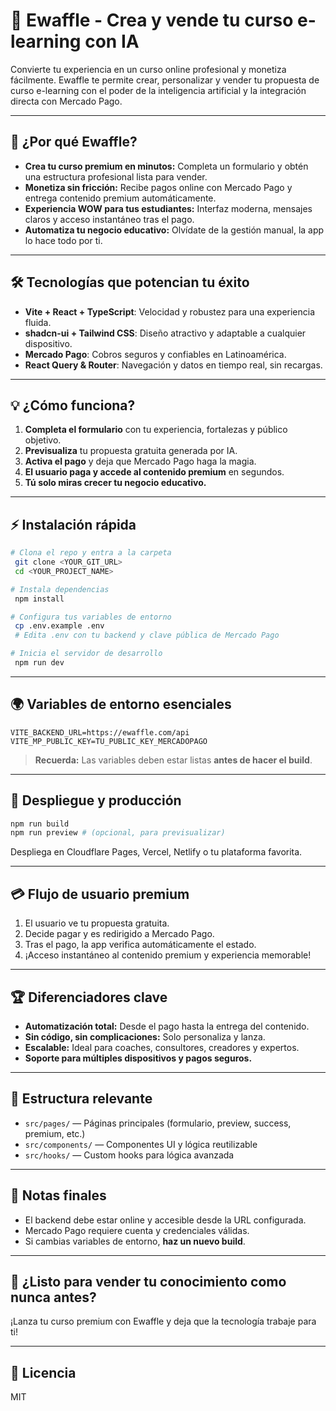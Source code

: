 # 🚀 Ewaffle - Crea y vende tu curso e-learning con IA

Convierte tu experiencia en un curso online profesional y monetiza fácilmente. Ewaffle te permite crear, personalizar y vender tu propuesta de curso e-learning con el poder de la inteligencia artificial y la integración directa con Mercado Pago.

---

## 🌟 ¿Por qué Ewaffle?

- **Crea tu curso premium en minutos:** Completa un formulario y obtén una estructura profesional lista para vender.
- **Monetiza sin fricción:** Recibe pagos online con Mercado Pago y entrega contenido premium automáticamente.
- **Experiencia WOW para tus estudiantes:** Interfaz moderna, mensajes claros y acceso instantáneo tras el pago.
- **Automatiza tu negocio educativo:** Olvídate de la gestión manual, la app lo hace todo por ti.

---

## 🛠️ Tecnologías que potencian tu éxito

- **Vite + React + TypeScript**: Velocidad y robustez para una experiencia fluida.
- **shadcn-ui + Tailwind CSS**: Diseño atractivo y adaptable a cualquier dispositivo.
- **Mercado Pago**: Cobros seguros y confiables en Latinoamérica.
- **React Query & Router**: Navegación y datos en tiempo real, sin recargas.

---

## 💡 ¿Cómo funciona?

1. **Completa el formulario** con tu experiencia, fortalezas y público objetivo.
2. **Previsualiza** tu propuesta gratuita generada por IA.
3. **Activa el pago** y deja que Mercado Pago haga la magia.
4. **El usuario paga y accede al contenido premium** en segundos.
5. **Tú solo miras crecer tu negocio educativo.**

---

## ⚡ Instalación rápida

```sh
# Clona el repo y entra a la carpeta
 git clone <YOUR_GIT_URL>
 cd <YOUR_PROJECT_NAME>

# Instala dependencias
 npm install

# Configura tus variables de entorno
 cp .env.example .env
 # Edita .env con tu backend y clave pública de Mercado Pago

# Inicia el servidor de desarrollo
 npm run dev
```

---

## 🌍 Variables de entorno esenciales

```
VITE_BACKEND_URL=https://ewaffle.com/api
VITE_MP_PUBLIC_KEY=TU_PUBLIC_KEY_MERCADOPAGO
```

> **Recuerda:** Las variables deben estar listas **antes de hacer el build**.

---

## 🚀 Despliegue y producción

```sh
npm run build
npm run preview # (opcional, para previsualizar)
```

Despliega en Cloudflare Pages, Vercel, Netlify o tu plataforma favorita.

---

## 💳 Flujo de usuario premium

1. El usuario ve tu propuesta gratuita.
2. Decide pagar y es redirigido a Mercado Pago.
3. Tras el pago, la app verifica automáticamente el estado.
4. ¡Acceso instantáneo al contenido premium y experiencia memorable!

---

## 🏆 Diferenciadores clave

- **Automatización total:** Desde el pago hasta la entrega del contenido.
- **Sin código, sin complicaciones:** Solo personaliza y lanza.
- **Escalable:** Ideal para coaches, consultores, creadores y expertos.
- **Soporte para múltiples dispositivos y pagos seguros.**

---

## 📂 Estructura relevante

- `src/pages/` — Páginas principales (formulario, preview, success, premium, etc.)
- `src/components/` — Componentes UI y lógica reutilizable
- `src/hooks/` — Custom hooks para lógica avanzada

---

## 📝 Notas finales

- El backend debe estar online y accesible desde la URL configurada.
- Mercado Pago requiere cuenta y credenciales válidas.
- Si cambias variables de entorno, **haz un nuevo build**.

---

## 💬 ¿Listo para vender tu conocimiento como nunca antes?

¡Lanza tu curso premium con Ewaffle y deja que la tecnología trabaje para ti!

---

## 📄 Licencia

MIT
